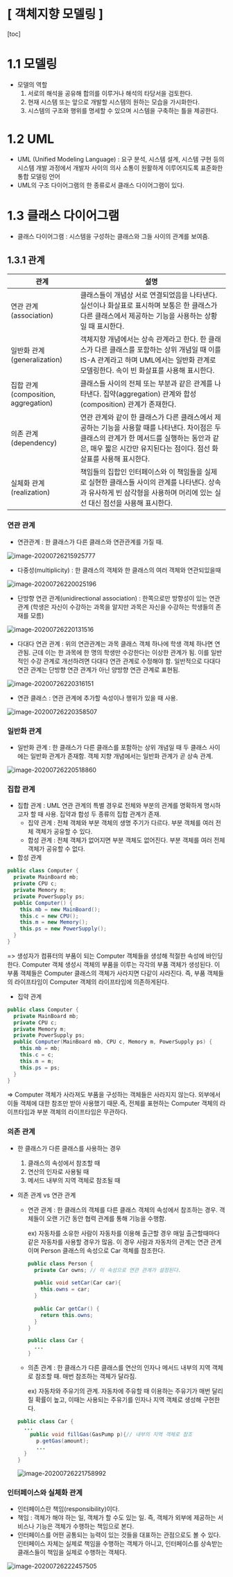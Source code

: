 # [ 객체지향 모델링 ]

[toc]



# 1.1 모델링

- 모델의 역할
  1. 서로의 해석을 공유해 합의를 이루거나 해석의 타당서을 검토한다.
  2. 현재 시스템 또는 앞으로 개발할 시스템의 원하는 모습을 가시화한다.
  3. 시스템의 구조와 행위를 명세할 수 있으며 시스템을 구축하는 틀을 제공한다.



# 1.2 UML

- UML (Unified Modeling Language) : 요구 분석, 시스템 설계, 시스템 구현 등의 시스템 개발 과정에서 개발자 사이의 의사 소통이 원활하게 이루어지도록 표준화한 통합 모델링 언어
- UML의 구조 다이어그램의 한 종류로서 클래스 다이어그램이 있다.



# 1.3 클래스 다이어그램

- 클래스 다이어그램 : 시스템을 구성하는 클래스와 그들 사이의 관계를 보여줌. 



## 1.3.1 관계

| 관계                                 | 설명                                                         |
| ------------------------------------ | ------------------------------------------------------------ |
| 연관 관계 (association)              | 클래스들이 개념상 서로 연결되었음을 나타낸다. 실선이나 화살표로 표시하며 보통은 한 클래스가 다른 클래스에서 제공하는 기능을 사용하는 상황일 때 표시한다. |
| 일반화 관계 (generalization)         | 객체지향 개념에서는 상속 관계라고 한다. 한 클래스가 다른 클래스를 포함하는 상위 개념일 때 이를 IS-A 관계라고 하며 UML에서는 일반화 관계로 모델링한다. 속이 빈 화살표를 사용해 표시한다. |
| 집합 관계 (composition, aggregation) | 클래스들 사이의 전체 또는 부분과 같은 관계를 나타낸다. 집약(aggregation) 관계와 합성(composition) 관계가 존재한다. |
| 의존 관계 (dependency)               | 연관 관계와 같이 한 클래스가 다른 클래스에서 제공하는 기능을 사용할 때를 나타낸다. 차이점은 두 클래스의 관계가 한 메서드를 실행하는 동안과 같은, 매우 짧은 시간만 유지된다는 점이다. 점선 화살표를 사용해 표시한다. |
| 실체화 관계 (realization)            | 책임들의 집합인 인터페이스와 이 책임들을 실제로 실현한 클래스들 사이의 관계를 나타낸다. 상속과 유사하게 빈 삼각형을 사용하며 머리에 있는 실선 대신 점선을 사용해 표시한다. |



### 연관 관계

- 연관관계 : 한 클래스가 다른 클래스와 연관관계를 가질 때.

![image-20200726215925777](./1장_요약.assets/image-20200726215925777.png)

- 다중성(multiplicity) : 한 클래스의 객체와 한 클래스의 여러 객체와 연관되있을때

![image-20200726220025196](./1장_요약.assets/image-20200726220025196.png)

- 단방향 연관 관계(unidirectional association) : 한쪽으로만 방향성이 있는 연관 관계 (학생은 자신이 수강하는 과목을 알지만 과목은 자신을 수강하는 학생들의 존재를 모름)

![image-20200726220131516](./1장_요약.assets/image-20200726220131516.png)

- 다대다 연관 관계 : 위의 연관관계는 과목 클래스 객체 하나에 학생 객체 하나면 연관됨. 근데 이는 한 과목에 한 명의 학생만 수강한다는 이상한 관계가 됨. 이를 일반적인 수강 관계로 개선하려면 다대다 연관 관계로 수정해야 함. 일반적으로 다대다 연관 관계는 단방향 연관 관계가 아닌 양방향 연관 관계로 표현됨.

![image-20200726220316151](./1장_요약.assets/image-20200726220316151.png)

- 연관 클래스 : 연관 관계에 추가할 속성이나 행위가 있을 때 사용.

![image-20200726220358507](./1장_요약.assets/image-20200726220358507.png)



### 일반화 관계

- 일반화 관계 : 한 클래스가 다른 클래스를 포함하는 상위 개념일 때 두 클래스 사이에는 일반화 관계가 존재함. 객체 지향 개념에서는 일반화 관계가 곧 상속 관계. 

![image-20200726220518860](./1장_요약.assets/image-20200726220518860.png)



### 집합 관계

- 집합 관계 : UML 연관 관계의 특별 경우로 전체와 부분의 관계를 명확하게 명시하고자 할 때 사용. 집약과 합성 두 종류의 집합 관계가 존재.
  - 집약 관계 : 전체 객체와 부분 객체의 생명 주기가 다르다. 부분 객체를 여러 전체 객체가 공유할 수 있다.
  - 합성 관계 : 전체 객체가 없어지면 부분 객체도 없어진다. 부분 객체를 여러 전체 객체가 공유할 수 없다.
- 합성 관계

```java
public class Computer {
  private MainBoard mb;
  private CPU c;
  private Memory m;
  private PowerSupply ps;
  public Computer() {
    this.mb = new MainBoard();
    this.c = new CPU();
    this.m = new Memory();
    this.ps = new PowerSupply();
  }
}
```

=> 생성자가 컴퓨터의 부품이 되는 Computer 객체들을 생성해 적절한 속성에 바인딩한다. Computer 객체 생성시 객체의 부품을 이루는 각각의 부품 객체가 생성된다. 이 부품 객체들은 Computer 클래스의 객체가 사라지면 다같이 사라진다. 즉, 부품 객체들의 라이프타임이 Computer 객체의 라이프타임에 의존하게된다. 

- 집약 관계

```java
public class Computer {
  private MainBoard mb;
  private CPU c;
  private Memory m;
  private PowerSupply ps;
  public Computer(MainBoard mb, CPU c, Memory m, PowerSupply ps) {
    this.mb = mb;
    this.c = c;
    this.m = m;
    this.ps = ps;
  }
}
```

=> Computer 객체가 사라져도 부품을 구성하는 객체들은 사라지지 않는다. 외부에서 이들 객체에 대한 참조만 받아 사용했기 때문.즉, 전체를 표현하는 Computer 객체의 라이프타임과 부분 객체의 라이프타임은 무관하다. 



### 의존 관계

- 한 클래스가 다른 클래스를 사용하는 경우
  1. 클래스의 속성에서 참조할 때
  2. 연산의 인자로 사용될 때
  3. 메서드 내부의 지역 객체로 참조될 때

- 의존 관계 vs 연관 관계

  - 연관 관계 : 한 클래스의 객체를 다른 클래스 객체의 속성에서 참조하는 경우. 객체들이 오랜 기간 동안 협력 관계를 통해 기능을 수행함.

    ex) 자동차를 소유한 사람이 자동차를 이용해 출근할 경우 매일 출근할때마다 같은 자동차를 사용할 경우가 많음. 이 경우 사람과 자동차의 관계는 연관 관계이며 Person 클래스의 속성으로 Car 객체를 참조한다.

    ```java
    public class Person {
      private Car owns; // 이 속성으로 연관 관계가 설정된다.
      
      public void setCar(Car car){
        this.owns = car;
      }
      
      public Car getCar() {
        return this.owns;
      }
    }
    
    public class Car {
      ...
    }
    ```

    

  - 의존 관계 : 한 클래스가 다른 클래스를 연산의 인자나 메서드 내부의 지역 객체로 참조할 때. 매번 참조하는 객체가 달라짐.

    ex) 자동차와 주유기의 관계. 자동차에 주유할 때 이용하는 주유기가 매번 달리질 확률이 높고, 이때는 사용되는 주유기를 인자나 지역 객체로 생성해 구현한다.

  ```java
  public class Car {
    ...
      public void fillGas(GasPump p){// 내부의 지역 객체로 참조 
      	p.getGas(amount);
      	...
    }
  }
  ```

  ![image-20200726221758992](./1장_요약.assets/image-20200726221758992.png)



### 인터페이스와 실체화 관계

- 인터페이스란 책임(responsibility)이다. 
- 책임 : 객체가 해야 하는 일, 객체가 할 수도 있는 일. 즉, 객체가 외부에 제공하는 서비스나 기능은 객체가 수행하는 책임으로 본다.
- 인터페이스를 어떤 공통되는 능력이 있는 것들을 대표하는 관점으로도 볼 수 있다. 인터페이스 자체는 실제로 책임을 수행하는 객체가 아니고, 인터페이스를 상속받는 클래스들이 책임을 실제로 수행하는 객체다. 

![image-20200726222457505](./1장_요약.assets/image-20200726222457505.png)

